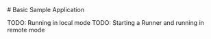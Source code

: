 ﻿﻿# Basic Sample Application

TODO: Running in local mode
TODO: Starting a Runner and running in remote mode
